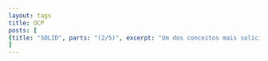 ```yaml
---
layout: tags
title: OCP
posts: [
{title: "SOLID", parts: "(2/5)", excerpt: "Um dos conceitos mais solicitados hoje no mundo do desenvolvimento é o conhecimento de SOLID. Nesse post, vamos explorar o OCP - Open-Closed Principle.", url: /2025/07/solid-ocp}
]
---
```

